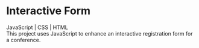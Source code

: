 # Interactive Form
JavaScript | CSS | HTML<br>
This project uses JavaScript to enhance an interactive registration form for a conference.
 
